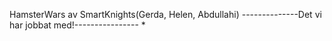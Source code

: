 HamsterWars av SmartKnights(Gerda, Helen, Abdullahi)
--------------Det vi har jobbat med!----------------
* 

